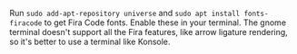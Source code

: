 Run `sudo add-apt-repository universe` and `sudo apt install fonts-firacode` to get Fira Code fonts. Enable these in your terminal.
The gnome terminal doesn't support all the Fira features, like arrow ligature rendering, so it's better to use a terminal like Konsole.

